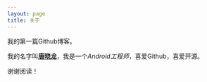 ```yaml
---
layout: page
title: 关于
---
```


我的第一篇Github博客。

我的名字叫[**唐晓龙**](http://github.com/txlong)，我是一个*Android工程师*，喜爱Github，喜爱开源。

谢谢阅读！